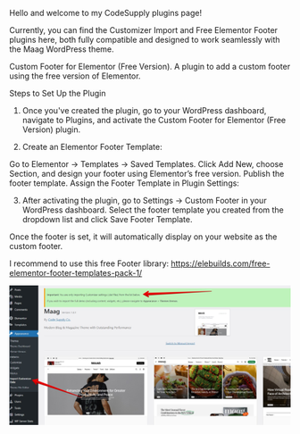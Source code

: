Hello and welcome to my CodeSupply plugins page!

Currently, you can find the Customizer Import and Free Elementor Footer plugins here, both fully compatible and designed to work seamlessly with the Maag WordPress theme.

Custom Footer for Elementor (Free Version).
A plugin to add a custom footer using the free version of Elementor.

Steps to Set Up the Plugin

1. Once you've created the plugin, go to your WordPress dashboard, navigate to Plugins, and activate the Custom Footer for Elementor (Free Version) plugin.

2. Create an Elementor Footer Template:

Go to Elementor → Templates → Saved Templates.
Click Add New, choose Section, and design your footer using Elementor’s free version.
Publish the footer template.
Assign the Footer Template in Plugin Settings:

3. After activating the plugin, go to Settings → Custom Footer in your WordPress dashboard.
Select the footer template you created from the dropdown list and click Save Footer Template.

Once the footer is set, it will automatically display on your website as the custom footer.

I recommend to use this free Footer library:
https://elebuilds.com/free-elementor-footer-templates-pack-1/

![Alt text](https://github.com/childtheme/codesupple/blob/main/screenshot.jpg)


